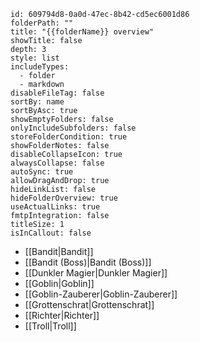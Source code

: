 ```folder-overview
id: 609794d8-0a0d-47ec-8b42-cd5ec6001d86
folderPath: ""
title: "{{folderName}} overview"
showTitle: false
depth: 3
style: list
includeTypes:
  - folder
  - markdown
disableFileTag: false
sortBy: name
sortByAsc: true
showEmptyFolders: false
onlyIncludeSubfolders: false
storeFolderCondition: true
showFolderNotes: false
disableCollapseIcon: true
alwaysCollapse: false
autoSync: true
allowDragAndDrop: true
hideLinkList: false
hideFolderOverview: true
useActualLinks: true
fmtpIntegration: false
titleSize: 1
isInCallout: false
```
<span class="fv-link-list-start" id="609794d8-0a0d-47ec-8b42-cd5ec6001d86"></span>
- [[Bandit|Bandit]]
- [[Bandit (Boss)|Bandit (Boss)]]
- [[Dunkler Magier|Dunkler Magier]]
- [[Goblin|Goblin]]
- [[Goblin-Zauberer|Goblin-Zauberer]]
- [[Grottenschrat|Grottenschrat]]
- [[Richter|Richter]]
- [[Troll|Troll]]
<span class="fv-link-list-end" id="609794d8-0a0d-47ec-8b42-cd5ec6001d86"></span>
